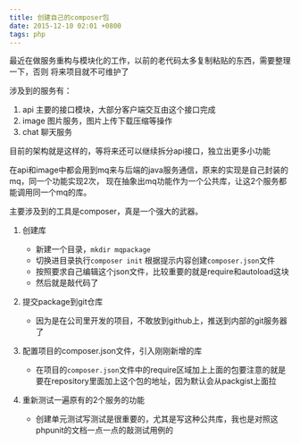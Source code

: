 ```yaml
---
title: 创建自己的composer包
date: 2015-12-10 02:01 +0800
tags: php
---
```


最近在做服务重构与模块化的工作，以前的老代码太多复制粘贴的东西，需要整理一下，否则
将来项目就不可维护了

涉及到的服务有：

1. api 主要的接口模块，大部分客户端交互由这个接口完成
2. image 图片服务，图片上传下载压缩等操作
3. chat 聊天服务

目前的架构就是这样的，等将来还可以继续拆分api接口，独立出更多小功能

在api和image中都会用到mq来与后端的java服务通信，原来的实现是自己封装的mq，同一个功能实现2次，
现在抽象出mq功能作为一个公共库，让这2个服务都能调用同一个mq的库。

主要涉及到的工具是composer，真是一个强大的武器。

1. 创建库
   - 新建一个目录，`mkdir mqpackage`
   - 切换进目录执行`composer init` 根据提示内容创建`composer.json`文件
   - 按照要求自己编辑这个json文件，比较重要的就是require和autoload这块
   - 然后就是敲代码了
   
2. 提交package到git仓库
   - 因为是在公司里开发的项目，不敢放到github上，推送到内部的git服务器了
   
3. 配置项目的composer.json文件，引入刚刚新增的库
   - 在项目的`composer.json`文件中的require区域加上上面的包要注意的就是要在repository里面加上这个包的地址，因为默认会从packgist上面拉
   
4. 重新测试一遍原有的2个服务的功能
   - 创建单元测试写测试是很重要的，尤其是写这种公共库，我也是对照这phpunit的文档一点一点的敲测试用例的
